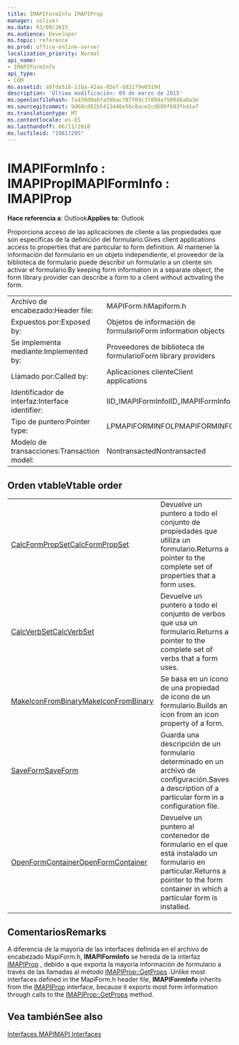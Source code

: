 ```yaml
---
title: IMAPIFormInfo IMAPIProp
manager: soliver
ms.date: 03/09/2015
ms.audience: Developer
ms.topic: reference
ms.prod: office-online-server
localization_priority: Normal
api_name:
- IMAPIFormInfo
api_type:
- COM
ms.assetid: a9fda518-11ba-42aa-85ef-dd2279e0319d
description: 'Última modificación: 09 de marzo de 2015'
ms.openlocfilehash: fa439d0a6fa59bac787f09c3f894a750948a0a3e
ms.sourcegitcommit: 9d60cd82b5413446e5bc8ace2cd689f683fb41a7
ms.translationtype: MT
ms.contentlocale: es-ES
ms.lasthandoff: 06/11/2018
ms.locfileid: "19817295"
---
```

# <a name="imapiforminfo--imapiprop"></a><span data-ttu-id="9e6ba-103">IMAPIFormInfo : IMAPIProp</span><span class="sxs-lookup"><span data-stu-id="9e6ba-103">IMAPIFormInfo : IMAPIProp</span></span>

  
  
<span data-ttu-id="9e6ba-104">**Hace referencia a**: Outlook</span><span class="sxs-lookup"><span data-stu-id="9e6ba-104">**Applies to**: Outlook</span></span> 
  
<span data-ttu-id="9e6ba-105">Proporciona acceso de las aplicaciones de cliente a las propiedades que son específicas de la definición del formulario.</span><span class="sxs-lookup"><span data-stu-id="9e6ba-105">Gives client applications access to properties that are particular to form definition.</span></span> <span data-ttu-id="9e6ba-106">Al mantener la información del formulario en un objeto independiente, el proveedor de la biblioteca de formulario puede describir un formulario a un cliente sin activar el formulario.</span><span class="sxs-lookup"><span data-stu-id="9e6ba-106">By keeping form information in a separate object, the form library provider can describe a form to a client without activating the form.</span></span>
  
|||
|:-----|:-----|
|<span data-ttu-id="9e6ba-107">Archivo de encabezado:</span><span class="sxs-lookup"><span data-stu-id="9e6ba-107">Header file:</span></span>  <br/> |<span data-ttu-id="9e6ba-108">MAPIForm.h</span><span class="sxs-lookup"><span data-stu-id="9e6ba-108">Mapiform.h</span></span>  <br/> |
|<span data-ttu-id="9e6ba-109">Expuestos por:</span><span class="sxs-lookup"><span data-stu-id="9e6ba-109">Exposed by:</span></span>  <br/> |<span data-ttu-id="9e6ba-110">Objetos de información de formulario</span><span class="sxs-lookup"><span data-stu-id="9e6ba-110">Form information objects</span></span>  <br/> |
|<span data-ttu-id="9e6ba-111">Se implementa mediante:</span><span class="sxs-lookup"><span data-stu-id="9e6ba-111">Implemented by:</span></span>  <br/> |<span data-ttu-id="9e6ba-112">Proveedores de biblioteca de formulario</span><span class="sxs-lookup"><span data-stu-id="9e6ba-112">Form library providers</span></span>  <br/> |
|<span data-ttu-id="9e6ba-113">Llamado por:</span><span class="sxs-lookup"><span data-stu-id="9e6ba-113">Called by:</span></span>  <br/> |<span data-ttu-id="9e6ba-114">Aplicaciones cliente</span><span class="sxs-lookup"><span data-stu-id="9e6ba-114">Client applications</span></span>  <br/> |
|<span data-ttu-id="9e6ba-115">Identificador de interfaz:</span><span class="sxs-lookup"><span data-stu-id="9e6ba-115">Interface identifier:</span></span>  <br/> |<span data-ttu-id="9e6ba-116">IID_IMAPIFormInfo</span><span class="sxs-lookup"><span data-stu-id="9e6ba-116">IID_IMAPIFormInfo</span></span>  <br/> |
|<span data-ttu-id="9e6ba-117">Tipo de puntero:</span><span class="sxs-lookup"><span data-stu-id="9e6ba-117">Pointer type:</span></span>  <br/> |<span data-ttu-id="9e6ba-118">LPMAPIFORMINFO</span><span class="sxs-lookup"><span data-stu-id="9e6ba-118">LPMAPIFORMINFO</span></span>  <br/> |
|<span data-ttu-id="9e6ba-119">Modelo de transacciones:</span><span class="sxs-lookup"><span data-stu-id="9e6ba-119">Transaction model:</span></span>  <br/> |<span data-ttu-id="9e6ba-120">Nontransacted</span><span class="sxs-lookup"><span data-stu-id="9e6ba-120">Nontransacted</span></span>  <br/> |
   
## <a name="vtable-order"></a><span data-ttu-id="9e6ba-121">Orden vtable</span><span class="sxs-lookup"><span data-stu-id="9e6ba-121">Vtable order</span></span>

|||
|:-----|:-----|
|[<span data-ttu-id="9e6ba-122">CalcFormPropSet</span><span class="sxs-lookup"><span data-stu-id="9e6ba-122">CalcFormPropSet</span></span>](imapiforminfo-calcformpropset.md) <br/> |<span data-ttu-id="9e6ba-123">Devuelve un puntero a todo el conjunto de propiedades que utiliza un formulario.</span><span class="sxs-lookup"><span data-stu-id="9e6ba-123">Returns a pointer to the complete set of properties that a form uses.</span></span>  <br/> |
|[<span data-ttu-id="9e6ba-124">CalcVerbSet</span><span class="sxs-lookup"><span data-stu-id="9e6ba-124">CalcVerbSet</span></span>](imapiforminfo-calcverbset.md) <br/> |<span data-ttu-id="9e6ba-125">Devuelve un puntero a todo el conjunto de verbos que usa un formulario.</span><span class="sxs-lookup"><span data-stu-id="9e6ba-125">Returns a pointer to the complete set of verbs that a form uses.</span></span>  <br/> |
|[<span data-ttu-id="9e6ba-126">MakeIconFromBinary</span><span class="sxs-lookup"><span data-stu-id="9e6ba-126">MakeIconFromBinary</span></span>](imapiforminfo-makeiconfrombinary.md) <br/> |<span data-ttu-id="9e6ba-127">Se basa en un icono de una propiedad de icono de un formulario.</span><span class="sxs-lookup"><span data-stu-id="9e6ba-127">Builds an icon from an icon property of a form.</span></span>  <br/> |
|[<span data-ttu-id="9e6ba-128">SaveForm</span><span class="sxs-lookup"><span data-stu-id="9e6ba-128">SaveForm</span></span>](imapiforminfo-saveform.md) <br/> |<span data-ttu-id="9e6ba-129">Guarda una descripción de un formulario determinado en un archivo de configuración.</span><span class="sxs-lookup"><span data-stu-id="9e6ba-129">Saves a description of a particular form in a configuration file.</span></span>  <br/> |
|[<span data-ttu-id="9e6ba-130">OpenFormContainer</span><span class="sxs-lookup"><span data-stu-id="9e6ba-130">OpenFormContainer</span></span>](imapiforminfo-openformcontainer.md) <br/> |<span data-ttu-id="9e6ba-131">Devuelve un puntero al contenedor de formulario en el que está instalado un formulario en particular.</span><span class="sxs-lookup"><span data-stu-id="9e6ba-131">Returns a pointer to the form container in which a particular form is installed.</span></span>  <br/> |
   
## <a name="remarks"></a><span data-ttu-id="9e6ba-132">Comentarios</span><span class="sxs-lookup"><span data-stu-id="9e6ba-132">Remarks</span></span>

<span data-ttu-id="9e6ba-133">A diferencia de la mayoría de las interfaces definida en el archivo de encabezado MapiForm.h, **IMAPIFormInfo** se hereda de la interfaz [IMAPIProp](imapipropiunknown.md) , debido a que exporta la mayoría información de formulario a través de las llamadas al método [IMAPIProp::GetProps](imapiprop-getprops.md) .</span><span class="sxs-lookup"><span data-stu-id="9e6ba-133">Unlike most interfaces defined in the MapiForm.h header file, **IMAPIFormInfo** inherits from the [IMAPIProp](imapipropiunknown.md) interface, because it exports most form information through calls to the [IMAPIProp::GetProps](imapiprop-getprops.md) method.</span></span> 
  
## <a name="see-also"></a><span data-ttu-id="9e6ba-134">Vea también</span><span class="sxs-lookup"><span data-stu-id="9e6ba-134">See also</span></span>



[<span data-ttu-id="9e6ba-135">Interfaces MAPI</span><span class="sxs-lookup"><span data-stu-id="9e6ba-135">MAPI Interfaces</span></span>](mapi-interfaces.md)

